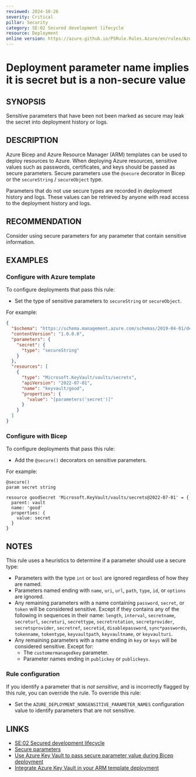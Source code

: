 ```yaml
---
reviewed: 2024-10-26
severity: Critical
pillar: Security
category: SE:02 Secured development lifecycle
resource: Deployment
online version: https://azure.github.io/PSRule.Rules.Azure/en/rules/Azure.Deployment.SecureParameter/
---
```


# Deployment parameter name implies it is secret but is a non-secure value

## SYNOPSIS

Sensitive parameters that have been not been marked as secure may leak the secret into deployment history or logs.

## DESCRIPTION

Azure Bicep and Azure Resource Manager (ARM) templates can be used to deploy resources to Azure.
When deploying Azure resources, sensitive values such as passwords, certificates, and keys should be passed as secure parameters.
Secure parameters use the `@secure` decorator in Bicep or the `secureString` / `secureObject` type.

Parameters that do not use secure types are recorded in deployment history and logs.
These values can be retrieved by anyone with read access to the deployment history and logs.

<!-- security:note rotate-secret -->

## RECOMMENDATION

Consider using secure parameters for any parameter that contain sensitive information.

## EXAMPLES

### Configure with Azure template

To configure deployments that pass this rule:

- Set the type of sensitive parameters to `secureString` or `secureObject`.

For example:

```json
{
  "$schema": "https://schema.management.azure.com/schemas/2019-04-01/deploymentTemplate.json#",
  "contentVersion": "1.0.0.0",
  "parameters": {
    "secret": {
      "type": "secureString"
    }
  },
  "resources": [
    {
      "type": "Microsoft.KeyVault/vaults/secrets",
      "apiVersion": "2022-07-01",
      "name": "keyvault/good",
      "properties": {
        "value": "[parameters('secret')]"
      }
    }
  ]
}
```

### Configure with Bicep

To configure deployments that pass this rule:

- Add the `@secure()` decorators on sensitive parameters.

For example:

```bicep
@secure()
param secret string

resource goodSecret 'Microsoft.KeyVault/vaults/secrets@2022-07-01' = {
  parent: vault
  name: 'good'
  properties: {
    value: secret
  }
}
```

## NOTES

This rule uses a heuristics to determine if a parameter should use a secure type:

- Parameters with the type `int` or `bool` are ignored regardless of how they are named.
- Parameters named ending with `name`, `uri`, `url`, `path`, `type`, `id`, or `options` are ignored.
- Any remaining parameters with a name containing `password`, `secret`, or `token` will be considered sensitive.
  Except if they contains any of the following in sequences in their name:
    `length`, `interval`, `secretname`, `secreturl`, `secreturi`, `secrettype`, `secretrotation`,
    `secretprovider`, `secretsprovider`, `secretref`, `secretid`, `disablepassword`, `sync*passwords`,
    `tokenname`, `tokentype`, `keyvaultpath`, `keyvaultname`, or `keyvaulturi`.
- Any remaining parameters with a name ending in `key` or `keys` will be considered sensitive.
  Except for:
  - The `customermanagedkey` parameter.
  - Parameter names ending in `publickey` or `publickeys`.

### Rule configuration

<!-- module:config rule AZURE_DEPLOYMENT_NONSENSITIVE_PARAMETER_NAMES -->

If you identify a parameter that is _not sensitive_, and is incorrectly flagged by this rule, you can override the rule.
To override this rule:

- Set the `AZURE_DEPLOYMENT_NONSENSITIVE_PARAMETER_NAMES` configuration value to identify parameters that are not sensitive.

## LINKS

- [SE:02 Secured development lifecycle](https://learn.microsoft.com/azure/well-architected/security/secure-development-lifecycle)
- [Secure parameters](https://learn.microsoft.com/azure/azure-resource-manager/bicep/parameters#secure-parameters)
- [Use Azure Key Vault to pass secure parameter value during Bicep deployment](https://learn.microsoft.com/azure/azure-resource-manager/bicep/key-vault-parameter)
- [Integrate Azure Key Vault in your ARM template deployment](https://learn.microsoft.com/azure/azure-resource-manager/templates/template-tutorial-use-key-vault#edit-the-parameters-file)
